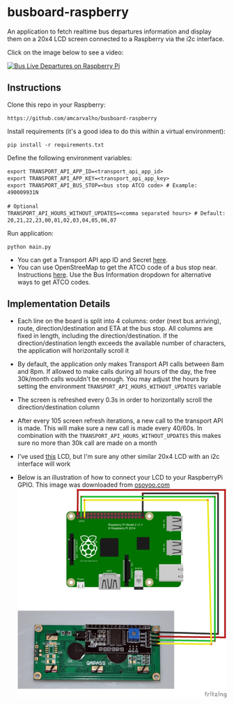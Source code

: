 # busboard-raspberry
An application to fetch realtime bus departures information and display them on a 20x4 LCD
screen connected to a Raspberry via the i2c interface.

Click on the image below to see a video:

[![Bus Live Departures on Raspberry Pi](https://img.youtube.com/vi/_5oT6uOLVwk/0.jpg)](https://youtu.be/_5oT6uOLVwk) 

## Instructions
Clone this repo in your Raspberry:
```shell script
https://github.com/amcarvalho/busboard-raspberry
```

Install requirements (it's a good idea to do this within a virtual environment):
```shell script
pip install -r requirements.txt
```

Define the following environment variables:
```shell script
export TRANSPORT_API_APP_ID=<transport_api_app_id>
export TRANSPORT_API_APP_KEY=<transport_api_app_key>
export TRANSPORT_API_BUS_STOP=<bus stop ATCO code> # Example: 490009931N

# Optional
TRANSPORT_API_HOURS_WITHOUT_UPDATES=<comma separated hours> # Default: 20,21,22,23,00,01,02,03,04,05,06,07
```

Run application:
```shell script
python main.py
```

* You can get a Transport API app ID and Secret [here](https://developer.transportapi.com/).
* You can use OpenStreeMap to get the ATCO code of a bus stop near. Instructions 
[here](https://developer.transportapi.com/docs?raml=https://transportapi.com/v3/raml/transportapi.raml##bus_information).
Use the Bus Information dropdown for alternative ways to get ATCO codes.

## Implementation Details
* Each line on the board is split into 4 columns: order (next bus arriving), route, direction/destination
and ETA at the bus stop. All columns are fixed in length, including the direction/destination. If
the direction/destination length exceeds the available number of characters, the application will
horizontally scroll it

* By default, the application only makes Transport API calls between 8am and 8pm. If allowed
to make calls during all hours of the day, the free 30k/month calls wouldn't be enough. You may
adjust the hours by setting the environment `TRANSPORT_API_HOURS_WITHOUT_UPDATES` variable

* The screen is refreshed every 0.3s in order to horizontally scroll the direction/destination
column

* After every 105 screen refresh iterations, a new call to the transport API is made. This will
make sure a new call is made every 40/60s. In combination with the `TRANSPORT_API_HOURS_WITHOUT_UPDATES`
this makes sure no more than 30k call are made on a month

* I've used [this](https://www.amazon.co.uk/gp/product/B07QNKCLJM/ref=ppx_yo_dt_b_asin_title_o01_s01?ie=UTF8&psc=1)
LCD, but I'm sure any other similar 20x4 LCD with an i2c interface will work

* Below is an illustration of how to connect your LCD to your RaspberryPi GPIO. This image was
downloaded from [osoyoo.com](https://osoyoo.com/2016/06/01/drive-i2c-lcd-screen-with-raspberry-pi/)
![Circuit](img/PI-LCDI2C_bb.jpg)